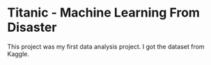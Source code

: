 # Titanic - Machine Learning From Disaster

This project was my first data analysis project. I got the dataset from Kaggle.
